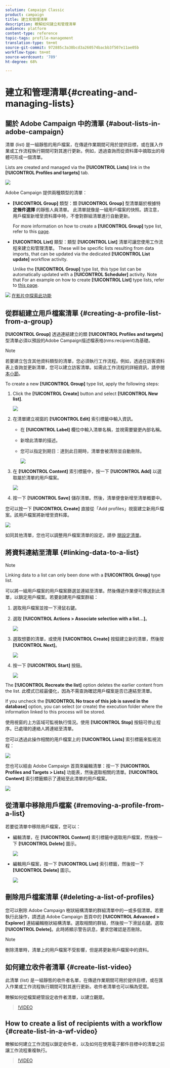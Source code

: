 ```yaml
---
solution: Campaign Classic
product: campaign
title: 建立和管理清單
description: 瞭解如何建立和管理清單
audience: platform
content-type: reference
topic-tags: profile-management
translation-type: tm+mt
source-git-commit: 972885c3a38bcd3a260574bacbb3f507e11ae05b
workflow-type: tm+mt
source-wordcount: '789'
ht-degree: 68%

---
```



# 建立和管理清單{#creating-and-managing-lists}

## 關於 Adobe Campaign 中的清單 {#about-lists-in-adobe-campaign}

清單 (list) 是一組靜態的用戶檔案，在傳遞作業期間可用於提供目標，或在匯入作業或工作流程執行期間可對其進行更新。例如，透過查詢而從資料庫中摘取出的母體可形成一個清單。

Lists are created and managed via the **[!UICONTROL Lists]** link in the **[!UICONTROL Profiles and targets]** tab.

![](assets/s_ncs_user_interface_group_link.png)

Adobe Campaign 提供兩種類型的清單：

* **[!UICONTROL Group]** 類型：類 **[!UICONTROL Group]** 型清單屬於根據特 **定條件選擇** 的靜態人員清單。 此清單就像是一組用戶檔案的快照。請注意，用戶檔案新增至資料庫中時，不會對群組清單進行自動更新。

   For more information on how to create a **[!UICONTROL Group]** type list, refer to this [page](#creating-a-profile-list-from-a-group).

* **[!UICONTROL List]** 類型：類型 **[!UICONTROL List]** 清單可讓您使用工作流程來建立和管理清單。 These will be specific lists resulting from data imports, that can be updated via the dedicated **[!UICONTROL List update]** workflow activity.

   Unlike the **[!UICONTROL Group]** type list, this type list can be automatically updated with a **[!UICONTROL Scheduler]** activity. Note that For an example on how to create **[!UICONTROL List]** type lists, refer to [this page](../../workflow/using/list-update.md).

![](assets/do-not-localize/how-to-video.png) [在影片中探索此功能](#create-list-video)

## 從群組建立用戶檔案清單 {#creating-a-profile-list-from-a-group}

**[!UICONTROL Group]** 透過連結建立的類 **[!UICONTROL Profiles and targets]** 型清單必須以預設的Adobe Campaign描述檔表格(nms:recipient)為基礎。

>[!NOTE]
>
>若要建立包含其他資料類型的清單，您必須執行工作流程。例如，透過在訪客資料表上查詢並更新清單，您可以建立訪客清單。如需此工作流程的詳細資訊，請參閱[本小節](../../workflow/using/about-workflows.md)。

To create a new **[!UICONTROL Group]** type list, apply the following steps:

1. Click the **[!UICONTROL Create]** button and select **[!UICONTROL New list]**.

   ![](assets/s_ncs_user_new_group.png)

1. 在清單建立視窗的 **[!UICONTROL Edit]** 索引標籤中輸入資訊。

   * 在 **[!UICONTROL Label]** 欄位中輸入清單名稱，並視需要變更內部名稱。
   * 新增此清單的描述。
   * 您可以指定到期日：達到此日期時，清單會被清除並自動刪除。

      ![](assets/list_expiration_date.png)

1. 在 **[!UICONTROL Content]** 索引標籤中，按一下 **[!UICONTROL Add]** 以選取屬於清單的用戶檔案。

   ![](assets/s_ncs_user_add_group.png)

1. 按一下 **[!UICONTROL Save]** 儲存清單。然後，清單便會新增至清單概要中。

您可以按一下 **[!UICONTROL Create]** 直接從「Add profiles」視窗建立新用戶檔案。該用戶檔案將新增至資料庫。

![](assets/s_ncs_user_new_recipient_from_group.png)

如同其他清單，您也可以調整用戶檔案清單的設定。請參 [閱設定清單](../../platform/using/adobe-campaign-workspace.md#configuring-lists)。

## 將資料連結至清單 {#linking-data-to-a-list}

>[!NOTE]
>
>Linking data to a list can only been done with a **[!UICONTROL Group]** type list.

可以將一組用戶檔案的用戶檔案篩選並連結至清單。然後傳遞作業便可傳送到此清單，以鎖定用戶檔案。若要創建用戶檔案群組：

1. 選取用戶檔案並按一下滑鼠右鍵。
1. 選取 **[!UICONTROL Actions > Associate selection with a list...]**。

   ![](assets/s_ncs_user_add_selection_to_group.png)

1. 選取想要的清單，或使用 **[!UICONTROL Create]** 按鈕建立新的清單，然後按 **[!UICONTROL Next]**。

   ![](assets/s_ncs_user_add_selection_to_group_2.png)

1. 按一下 **[!UICONTROL Start]** 按鈕。

   ![](assets/s_ncs_user_add_selection_to_group_3.png)

The **[!UICONTROL Recreate the list]** option deletes the earlier content from the list. 此模式已經最優化，因為不需查詢確認用戶檔案是否已連結至清單。

If you uncheck the **[!UICONTROL No trace of this job is saved in the database]** option, you can select (or create) the execution folder where the information linked to this process will be stored.

使用視窗的上方區域可監視執行情況。使用 **[!UICONTROL Stop]** 按鈕可停止程序。已處理的連絡人將連結至清單。

您可以透過此操作相關的用戶檔案上的 **[!UICONTROL Lists]** 索引標籤來監視流程：

![](assets/s_ncs_user_add_selection_to_group_4.png)

您也可以經由 Adobe Campaign 首頁來編輯清單：按一下 **[!UICONTROL Profiles and Targets > Lists]** 功能表，然後選取相關的清單。**[!UICONTROL Content]** 索引標籤顯示了連結至此清單的用戶檔案。

![](assets/s_ncs_user_add_selection_to_group_5.png)

## 從清單中移除用戶檔案 {#removing-a-profile-from-a-list}

若要從清單中移除用戶檔案，您可以：

* 編輯清單，在 **[!UICONTROL Content]** 索引標籤中選取用戶檔案，然後按一下 **[!UICONTROL Delete]** 圖示。

   ![](assets/list_remove_a_recipient.png)

* 編輯用戶檔案，按一下 **[!UICONTROL List]** 索引標籤，然後按一下 **[!UICONTROL Delete]** 圖示。

   ![](assets/recipient_remove_a_list.png)

## 刪除用戶檔案清單 {#deleting-a-list-of-profiles}

您可以刪除 Adobe Campaign 樹狀結構清單的群組清單中的一或多個清單。若要執行此操作，請透過 Adobe Campaign 首頁中的 **[!UICONTROL Advanced > Explorer]** 連結編輯樹狀結構清單。選取相關的群組，然後按一下滑鼠右鍵。選取 **[!UICONTROL Delete]**。此時將顯示警告訊息，要求您確認是否刪除。

>[!NOTE]
>
>刪除清單時，清單上的用戶檔案不受影響，但是將更新用戶檔案中的資料。

## 如何建立收件者清單 {#create-list-video}

此清單 (list) 是一組靜態的收件者名單，在傳遞作業期間可用於提供目標，或在匯入作業或工作流程執行期間可對其進行更新。收件者清單也可以稱為受眾。

瞭解如何從檔案總管設定收件者清單，以建立觀眾。

>[!VIDEO](https://video.tv.adobe.com/v/25602/quality=12)

## How to create a list of recipients with a workflow {#create-list-in-a-wf-video}

瞭解如何建立工作流程以鎖定收件者，以及如何在使用電子郵件目標中的清單之前讓工作流程重複執行。

>[!VIDEO](https://video.tv.adobe.com/v/25603?quality=12)
